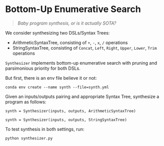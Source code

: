 # Bottom-Up Enumerative Search

> *Baby program synthesis, or is it actually SOTA?*

We consider synthesizing two DSLs/Syntax Trees:
- ArithmeticSyntaxTree, consisting of `+`, `-`, `x`, `/` operations
- StringSyntaxTree, consisting of `Concat`, `Left`, `Right`, `Upper`, `Lower`, `Trim` operations

`Synthesizer` implements bottom-up enumerative search with pruning and parsimonious priority for both DSLs.

But first, there is an env file believe it or not:
```
conda env create --name synth --file=synth.yml
```

Given an inputs/outputs pairing and appropriate Syntax Tree, synthesize a program as follows:

```
synth = Synthesizer(inputs, outputs, ArithmeticSyntaxTree)
```
```
synth = Synthesizer(inputs, outputs, StringSyntaxTree)
```

To test synthesis in both settings, run:
```
python synthesizer.py
```